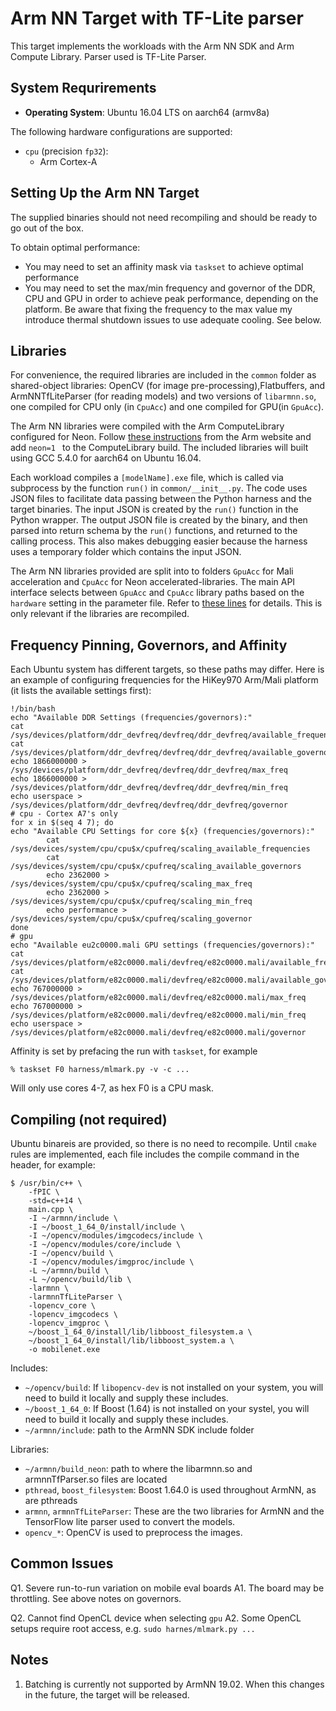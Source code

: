 # Arm NN Target with TF-Lite parser

This target implements the workloads with the Arm NN SDK and Arm Compute Library. Parser used is TF-Lite Parser.

## System Requrirements

* **Operating System**: Ubuntu 16.04 LTS on aarch64 (armv8a)

The following hardware configurations are supported:

* `cpu` (precision `fp32`):
	* Arm Cortex-A

## Setting Up the Arm NN Target

The supplied binaries should not need recompiling and should be ready to go out of the box. 

To obtain optimal performance:

* You may need to set an affinity mask via `taskset` to achieve optimal performance
* You may need to set the max/min frequency and governor of the DDR, CPU and GPU in order to achieve peak performance, depending on the platform. Be aware that fixing the frequency to the max value my introduce thermal shutdown issues to use adequate cooling. See below.

## Libraries

For convenience, the required libraries are included in the `common` folder as shared-object libraries: OpenCV (for image pre-processing),Flatbuffers, and ArmNNTfLiteParser (for reading models) and two versions of `libarmnn.so`, one compiled for CPU only (in `CpuAcc`) and one compiled for GPU(in `GpuAcc`).

The Arm NN libraries were compiled with the Arm ComputeLibrary configured for Neon. Follow [these instructions](https://developer.arm.com/solutions/machine-learning-on-arm/developer-material/how-to-guides/configuring-the-arm-nn-sdk-build-environment-for-tensorflow-lite/single-page) from the Arm website and add `neon=1 ` to the ComputeLibrary build. The included libraries will built using GCC 5.4.0 for aarch64 on Ubuntu 16.04.

Each workload compiles a `[modelName].exe` file, which is called via subprocess by the function `run()` in `common/__init__.py`. The code uses JSON files to facilitate data passing between the Python harness and the target binaries. The input JSON is created by the `run()` function in the Python wrapper. The output JSON file is created by the binary, and then parsed into return schema by the `run()` functions, and returned to the calling process. This also makes debugging easier because the harness uses a temporary folder which contains the input JSON.

The Arm NN libraries provided are split into to folders `GpuAcc` for Mali acceleration and `CpuAcc` for Neon accelerated-libraries. The main API interface selects between `GpuAcc` and `CpuAcc` library paths based on the `hardware` setting in the parameter file. Refer to [these lines](https://github.com/eembc/mlmark/blob/a88f3f43f0e0efaaab28aade5f7d9081c51a54b9/targets/armnn_tf/workloads/common/__init__.py#L139-L144) for details. This is only relevant if the libraries are recompiled.

## Frequency Pinning, Governors, and Affinity

Each Ubuntu system has different targets, so these paths may differ. Here is an example of configuring frequencies for the HiKey970 Arm/Mali platform (it lists the available settings first):

~~~
!/bin/bash
echo "Available DDR Settings (frequencies/governors):"
cat /sys/devices/platform/ddr_devfreq/devfreq/ddr_devfreq/available_frequencies
cat /sys/devices/platform/ddr_devfreq/devfreq/ddr_devfreq/available_governors
echo 1866000000 > /sys/devices/platform/ddr_devfreq/devfreq/ddr_devfreq/max_freq
echo 1866000000 > /sys/devices/platform/ddr_devfreq/devfreq/ddr_devfreq/min_freq
echo userspace > /sys/devices/platform/ddr_devfreq/devfreq/ddr_devfreq/governor
# cpu - Cortex A7's only
for x in $(seq 4 7); do
echo "Available CPU Settings for core ${x} (frequencies/governors):"
        cat /sys/devices/system/cpu/cpu$x/cpufreq/scaling_available_frequencies
        cat /sys/devices/system/cpu/cpu$x/cpufreq/scaling_available_governors
        echo 2362000 > /sys/devices/system/cpu/cpu$x/cpufreq/scaling_max_freq
        echo 2362000 > /sys/devices/system/cpu/cpu$x/cpufreq/scaling_min_freq
        echo performance > /sys/devices/system/cpu/cpu$x/cpufreq/scaling_governor
done
# gpu
echo "Available eu2c0000.mali GPU settings (frequencies/governors):"
cat /sys/devices/platform/e82c0000.mali/devfreq/e82c0000.mali/available_frequencies
cat /sys/devices/platform/e82c0000.mali/devfreq/e82c0000.mali/available_governors
echo 767000000 > /sys/devices/platform/e82c0000.mali/devfreq/e82c0000.mali/max_freq
echo 767000000 > /sys/devices/platform/e82c0000.mali/devfreq/e82c0000.mali/min_freq
echo userspace > /sys/devices/platform/e82c0000.mali/devfreq/e82c0000.mali/governor
~~~

Affinity is set by prefacing the run with `taskset`, for example

~~~
% taskset F0 harness/mlmark.py -v -c ...
~~~

Will only use cores 4-7, as hex F0 is a CPU mask.

## Compiling (not required)

Ubuntu binareis are provided, so there is no need to recompile. Until `cmake` rules are implemented, each file includes the compile command in the header, for example:

~~~
$ /usr/bin/c++ \
	-fPIC \
	-std=c++14 \
	main.cpp \
	-I ~/armnn/include \
	-I ~/boost_1_64_0/install/include \
	-I ~/opencv/modules/imgcodecs/include \
	-I ~/opencv/modules/core/include \
	-I ~/opencv/build \
	-I ~/opencv/modules/imgproc/include \
	-L ~/armnn/build \
	-L ~/opencv/build/lib \
	-larmnn \
	-larmnnTfLiteParser \
	-lopencv_core \
	-lopencv_imgcodecs \
	-lopencv_imgproc \
	~/boost_1_64_0/install/lib/libboost_filesystem.a \
	~/boost_1_64_0/install/lib/libboost_system.a \
	-o mobilenet.exe
~~~

Includes:
* `~/opencv/build`: If `libopencv-dev` is not installed on your system, you will need to build it locally and supply these includes.
* `~/boost_1_64_0`: If Boost (1.64) is not installed on your systel, you will need to build it locally and supply these includes.
* `~/armnn/include`: path to the ArmNN SDK include folder

Libraries:
* `~/armnn/build_neon`: path to where the libarmnn.so and armnnTfParser.so files are located
* `pthread`, `boost_filesystem`: Boost 1.64.0 is used throughout ArmNN, as are pthreads
* `armnn`, `armnnTfLiteParser`: These are the two libraries for ArmNN and the TensorFlow lite parser used to convert the models.
* `opencv_*`: OpenCV is used to preprocess the images.

## Common Issues

Q1. Severe run-to-run variation on mobile eval boards
A1. The board may be throttling. See above notes on governors.

Q2. Cannot find OpenCL device when selecting `gpu`
A2. Some OpenCL setups require root access, e.g. `sudo harnes/mlmark.py ...`

## Notes

1. Batching is currently not supported by ArmNN 19.02. When this changes in the future, the target will be released.


